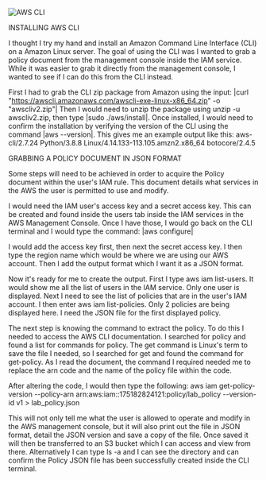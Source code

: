 ![AWS CLI](https://github.com/user-attachments/assets/cce32a67-fb0a-43f0-99c7-139189657ab5)

INSTALLING AWS CLI

I thought I try my hand and install an Amazon Command Line Interface (CLI) on a Amazon Linux server. The goal of using the CLI was I wanted to grab a policy document from the management console inside the IAM service. While it was easier to grab it directly from the management console, I wanted to see if I can do this from the CLI instead.

First I had to grab the CLI zip package from Amazon using the input:  |curl "https://awscli.amazonaws.com/awscli-exe-linux-x86_64.zip" -o "awscliv2.zip"|
Then I would need to unzip the package using unzip -u awscliv2.zip, then type |sudo ./aws/install|.
Once installed, I would need to confirm the installation by verifying the version of the CLI using the command |aws --version|.
This gives me an example output like this: aws-cli/2.7.24 Python/3.8.8 Linux/4.14.133-113.105.amzn2.x86_64 botocore/2.4.5

GRABBING A POLICY DOCUMENT IN JSON FORMAT

Some steps will need to be achieved in order to acquire the Policy document within the user's IAM rule. This document details what services in the AWS the user is permitted to use and modify.

I would need the IAM user's access key and a secret access key. This can be created and found inside the users tab inside the IAM services in the AWS Management Console. Once I have those, I would go back on the CLI terminal and I would type the command: |aws configure|

I would add the access key first, then next the secret access key. I then type the region name which would be where we are using our AWS account.
Then I add the output format which I want it as a JSON format. 

Now it's ready for me to create the output. First I type aws iam list-users. It would show me all the list of users in the IAM service. Only one user is displayed. Next I need to see the list of policies that are in the user's IAM account. I then enter aws iam list-policies.
Only 2 policies are being displayed here. I need the JSON file for the first displayed policy. 

The next step is knowing the command to extract the policy. To do this I needed to access the AWS CLI documentation. I searched for policy and found a list for commands for policy. The get command is Linux's term to save the file I needed, so I searched for get and found the command for get-policy. As I read the document, the command I required needed me to replace the arn code and the name of the policy file within the code.

After altering the code, I would then type the following: aws iam get-policy-version --policy-arn arn:aws:iam::175182824121:policy/lab_policy --version-id v1 > lab_policy.json

This will not only tell me what the user is allowed to operate and modify in the AWS management console, but it will also print out the file in JSON format, detail the JSON version and save a copy of the file. Once saved it will then be transferred to an S3 bucket which I can access and view from there. Alternatively I can type ls -a and I can see the directory and can confirm the Policy JSON file has been successfully created inside the CLI terminal.
